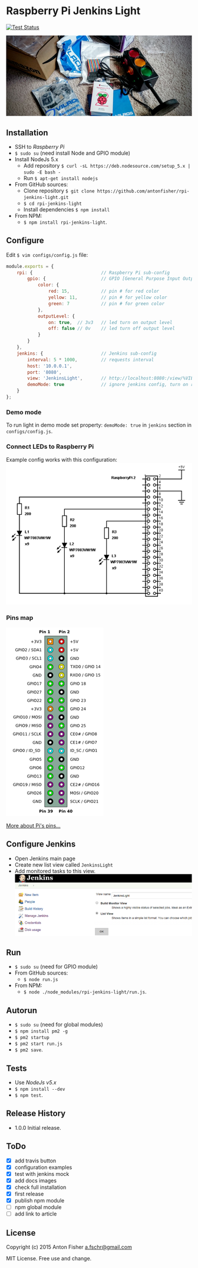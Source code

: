 # Raspberry Pi Jenkins Light

[![Test Status](https://travis-ci.org/antonfisher/rpi-jenkins-light.svg)](https://travis-ci.org/antonfisher/rpi-jenkins-light)

![Parts unpackage](https://raw.githubusercontent.com/antonfisher/rpi-jenkins-light/docs/images/parts-unpackage.jpg)

## Installation
* SSH to _Raspberry Pi_
* `$ sudo su` (need install Node and GPIO module)
* Install NodeJs 5.x
    * Add repository `$ curl -sL https://deb.nodesource.com/setup_5.x | sudo -E bash -`
    * Run `$ apt-get install nodejs`
* From GitHub sources:
    * Clone repository `$ git clone https://github.com/antonfisher/rpi-jenkins-light.git`
    * `$ cd rpi-jenkins-light`
    * Install dependencies `$ npm install`
* From NPM:
    * `$ npm install rpi-jenkins-light`.

## Configure
Edit `$ vim configs/config.js` file:

``` javascript
module.exports = {
    rpi: {                          // Raspberry Pi sub-config
        gpio: {                     // GPIO [General Purpose Input Output] config
            color: {
                red: 15,            // pin # for red color
                yellow: 11,         // pin # for yellow color
                green: 7            // pin # for green color
            },
            outputLevel: {
                on: true,  // 3v3   // led turn on output level
                off: false // 0v    // led turn off output level
            }
        }
    },
    jenkins: {                      // Jenkins sub-config
        interval: 5 * 1000,         // requests interval
        host: '10.0.0.1',
        port: '8080',
        view: 'JenkinsLight',       // http://localhost:8080:/view/%VIEW_NAME%/
        demoMode: true              // ignore jenkins config, turn on red-yellow-green lights
    }
};
```

### Demo mode
To run light in demo mode set property: `demoMode: true` in `jenkins` section in `configs/config.js`.

### Connect LEDs to Raspberry Pi
Example config works with this configuration:
![LEDs connections](https://raw.githubusercontent.com/antonfisher/rpi-jenkins-light/docs/images/schema-simple.png)

### Pins map
![Pins](https://raw.githubusercontent.com/antonfisher/rpi-jenkins-light/docs/images/rpi-pins-schema.png)

[More about Pi's pins...](http://elinux.org/RPi_Low-level_peripherals)

## Configure Jenkins
* Open Jenkins main page
* Create new list view called `JenkinsLight`
* Add monitored tasks to this view.
![Jenkins View](https://raw.githubusercontent.com/antonfisher/rpi-jenkins-light/docs/images/create-jenkins-view.png)

## Run
* `$ sudo su` (need for GPIO module)
* From GitHub sources:
    * `$ node run.js`
* From NPM:
    * `$ node ./node_modules/rpi-jenkins-light/run.js`.

## Autorun
* `$ sudo su` (need for global modules)
* `$ npm install pm2 -g`
* `$ pm2 startup`
* `$ pm2 start run.js`
* `$ pm2 save`.

## Tests
* Use _NodeJs v5.x_
* `$ npm install --dev`
* `$ npm test`.

## Release History
* 1.0.0 Initial release.

## ToDo
- [x] add travis button
- [x] configuration examples
- [x] test with jenkins mock
- [x] add docs images
- [x] check full installation
- [x] first release
- [x] publish npm module
- [ ] npm global module
- [ ] add link to article

## License
Copyright (c) 2015 Anton Fisher <a.fschr@gmail.com>

MIT License. Free use and change.
